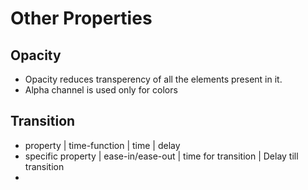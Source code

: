 # Other Properties

## Opacity

-   Opacity reduces transperency of all the elements present in it.
-   Alpha channel is used only for colors

## Transition

-   property | time-function | time | delay
-   specific property | ease-in/ease-out | time for transition | Delay till transition
-
